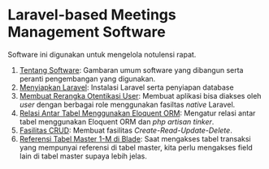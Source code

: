 # Laravel-based Meetings Management Software

Software ini digunakan untuk mengelola notulensi rapat. 

1. [Tentang Software](01.md): Gambaran umum software yang dibangun serta peranti pengembangan yang digunakan.
2. [Menyiapkan Laravel](02.md): Instalasi Laravel serta penyiapan database
3. [Membuat Rerangka Otentikasi User](03.md): Membuat aplikasi bisa diakses oleh *user* dengan berbagai role menggunakan fasiltas *native* Laravel.
4. [Relasi Antar Tabel Menggunakan Eloquent ORM](04.md): Mengatur relasi antar tabel menggunakan Eloquent ORM dan *php artisan tinker*.
5. [Fasilitas CRUD](05.md): Membuat fasilitas *Create-Read-Update-Delete*.
6. [Referensi Tabel Master 1-M di Blade](06.md): Saat mengakses tabel transaksi yang mempunyai referensi di tabel master, kita perlu mengakses field lain di tabel master supaya lebih jelas. 

